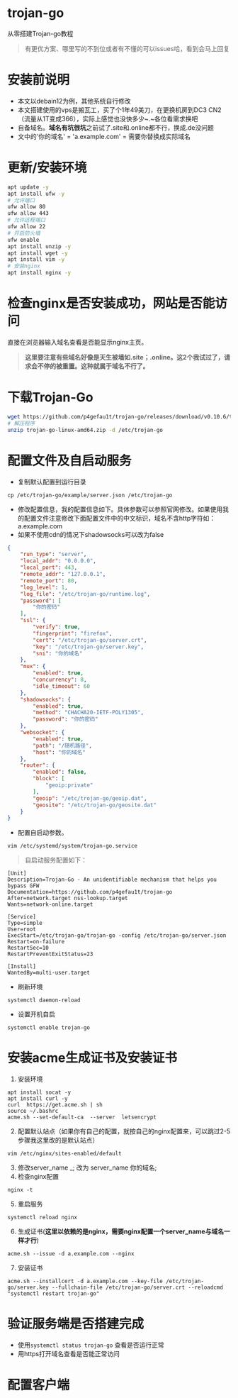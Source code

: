 # trojan-go
从零搭建Trojan-go教程
> 有更优方案、哪里写的不到位或者有不懂的可以issues哈，看到会马上回复

# 安装前说明
- 本文以debain12为例，其他系统自行修改
- 本文搭建使用的vps是搬瓦工，买了个1年49美刀，在更换机房到DC3 CN2（流量从1T变成366），实际上感觉也没快多少~.~各位看需求换吧
- 自备域名。**域名有坑很坑**之前试了.site和.online都不行，换成.de没问题
- 文中的'你的域名' = 'a.example.com' = 需要你替换成实际域名

# 更新/安装环境
``` bash
apt update -y
apt install ufw -y
# 允许端口
ufw allow 80
ufw allow 443
# 允许远程端口
ufw allow 22
# 开启防火墙
ufw enable
apt install unzip -y
apt install wget -y
apt install vim -y
# 安装nginx
apt install nginx -y

```
# 检查nginx是否安装成功，网站是否能访问
直接在浏览器输入域名查看是否能显示nginx主页。
> **这里要注意有些域名好像是天生被墙如.site；.online。这2个我试过了，请求会不停的被重置。这种就属于域名不行了。**

# 下载Trojan-Go
``` bash
wget https://github.com/p4gefau1t/trojan-go/releases/download/v0.10.6/trojan-go-linux-amd64.zip
# 解压程序
unzip trojan-go-linux-amd64.zip -d /etc/trojan-go
```
# 配置文件及自启动服务
- 复制默认配置到运行目录
```
cp /etc/trojan-go/example/server.json /etc/trojan-go
```
- 修改配置信息，我的配置信息如下。具体参数可以参照官网修改。如果使用我的配置文件注意修改下面配置文件中的中文标识，域名不含http字符如：a.example.com
- 如果不使用cdn的情况下shadowsocks可以改为false
``` json
{
	"run_type": "server",
	"local_addr": "0.0.0.0",
	"local_port": 443,
	"remote_addr": "127.0.0.1",
	"remote_port": 80,
	"log_level": 1,
	"log_file": "/etc/trojan-go/runtime.log",
	"password": [
		"你的密码"
	],
	"ssl": {
		"verify": true,
		"fingerprint": "firefox",
		"cert": "/etc/trojan-go/server.crt",
		"key": "/etc/trojan-go/server.key",
		"sni": "你的域名"
	},
	"mux": {
		"enabled": true,
		"concurrency": 8,
		"idle_timeout": 60
	},
	"shadowsocks": {
		"enabled": true,  
		"method": "CHACHA20-IETF-POLY1305",
		"password": "你的密码"
	},
	"websocket": {
		"enabled": true,
		"path": "/随机路径",
		"host": "你的域名"
	},
	"router": {
		"enabled": false,
		"block": [
			"geoip:private"
		],
		"geoip": "/etc/trojan-go/geoip.dat",
		"geosite": "/etc/trojan-go/geosite.dat"
	}
}

```
- 配置自启动参数。
```
vim /etc/systemd/system/trojan-go.service
```
> 自启动服务配置如下：

```
[Unit]
Description=Trojan-Go - An unidentifiable mechanism that helps you bypass GFW
Documentation=https://github.com/p4gefau1t/trojan-go
After=network.target nss-lookup.target
Wants=network-online.target

[Service]
Type=simple
User=root
ExecStart=/etc/trojan-go/trojan-go -config /etc/trojan-go/server.json
Restart=on-failure
RestartSec=10
RestartPreventExitStatus=23

[Install]
WantedBy=multi-user.target

```
- 刷新环境
```
systemctl daemon-reload
```
- 设置开机自启
```
systemctl enable trojan-go
```

# 安装acme生成证书及安装证书
1. 安装环境
```
apt install socat -y
apt install curl -y
curl  https://get.acme.sh | sh
source ~/.bashrc
acme.sh --set-default-ca  --server  letsencrypt
```
2. 配置默认站点（如果你有自己的配置，就按自己的nginx配置来，可以跳过2-5步骤我这里改的是默认站点）
```
vim /etc/nginx/sites-enabled/default
```
3. 修改server_name _; 改为 server_name 你的域名;
4. 检查nginx配置
```
nginx -t
```
5. 重启服务
```
systemctl reload nginx
```
6. 生成证书(**这里以依赖的是nginx，需要nginx配置一个server_name与域名一样才行**)
```
acme.sh --issue -d a.example.com --nginx
```
7. 安装证书
```
acme.sh --installcert -d a.example.com --key-file /etc/trojan-go/server.key --fullchain-file /etc/trojan-go/server.crt --reloadcmd  "systemctl restart trojan-go"
```
# 验证服务端是否搭建完成
- 使用`systemctl status trojan-go` 查看是否运行正常
- 用https打开域名查看是否能正常访问

# 配置客户端
